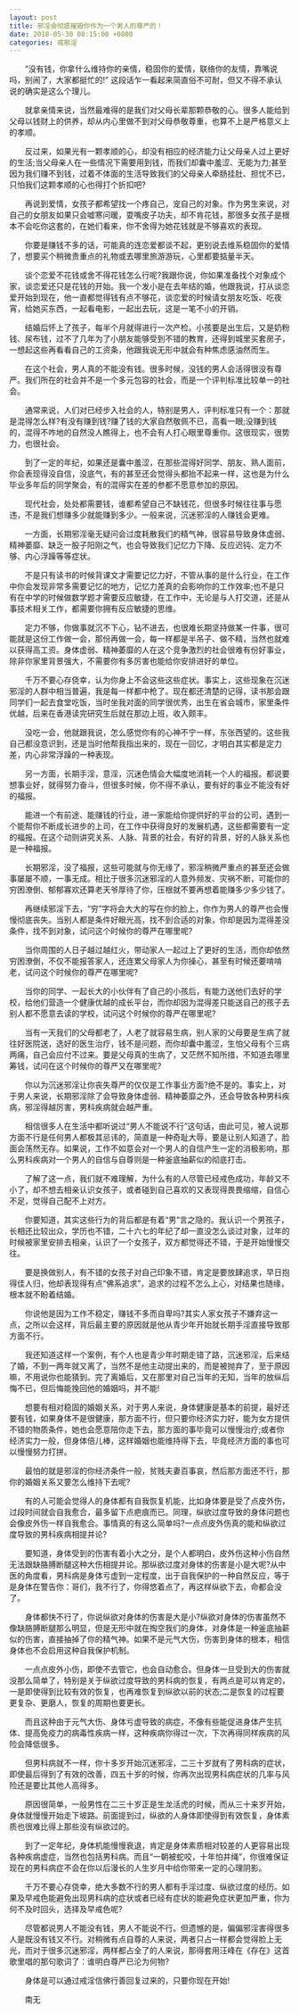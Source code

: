 ```yaml
---
layout: post
title: 邪淫会彻底摧毁你作为一个男人的尊严的！
date: 2018-05-30 08:15:00 +0800
categories: 戒邪淫
---
```


　　“没有钱，你拿什么维持你的亲情，稳固你的爱情，联络你的友情，靠嘴说吗，别闹了，大家都挺忙的!” 这段话乍一看起来简直俗不可耐，但又不得不承认说的确实是这么个理儿。
　　就拿亲情来说，当然最难得的是我们对父母长辈那颗恭敬的心。很多人能给到父母以钱财上的供养，却从内心里做不到对父母恭敬尊重，也算不上是严格意义上的孝顺。
　　反过来，如果光有一颗孝顺的心，却没有相应的经济能力让父母亲人过上更好的生活;当父母亲人在一些情况下需要用到钱，而我们却囊中羞涩、无能为力;甚至因为我们赚不到钱，过着不体面的生活导致我们的父母亲人牵肠挂肚、担忧不已，只怕我们这颗孝顺的心也得打个折扣吧?
　　再说到爱情，女孩子都希望找一个疼自己，宠自己的对象。作为男生来说，对自己的女朋友如果只会嘘寒问暖，耍嘴皮子功夫，却不肯花钱，那很多女孩子是根本不会吃你这套的，在她们看来，你不舍得为她花钱就是不够喜欢的表现。
　　你要是赚钱不多的话，可能真的连恋爱都谈不起，更别说去维系稳固你的爱情了，想要买个稍微贵重点的礼物或去哪里旅游游玩，心里都要掂量半天。
　　谈个恋爱不花钱或舍不得花钱怎么行呢?我跟你说，你如果准备找个对象成个家，谈恋爱还只是花钱的开始。我一个发小是在去年结的婚，他跟我说，打从谈恋爱开始到现在，他一直都觉得钱有点不够花，谈恋爱的时候请女朋友吃饭、吃夜宵，给她买东西，一起看电影，一起出去玩，这是一笔不小的开销。
　　结婚后怀上了孩子，每半个月就得进行一次产检。小孩要是出生后，又是奶粉钱、尿布钱，过不了几年为了小朋友能够受到不错的教育，还得到城里买套房子，一想起这些再看看自己的工资条，他跟我说无形中就会有种焦虑感油然而生。
　　在这个社会，男人真的不能没有钱。很多时候，没钱的男人会活得很没有尊严。我们所在的社会并不是一个多元包容的社会，而是一个评判标准比较单一的社会。
　　通常来说，人们对已经步入社会的人，特别是男人，评判标准只有一个：那就是混得怎么样?有没有赚到钱?赚了钱的大家自然敬佩不已，高看一眼;没赚到钱的，混得不咋地的自然没人瞧得上，也不会有人打心眼里尊重你。这很现实，很势力，也很社会。
　　到了一定的年纪，如果还是囊中羞涩，在那些混得好同学、朋友、熟人面前，你会表现得没自信，没底气，有的甚至还会觉得头都抬不起来一样，这也是为什么毕业多年后的同学聚会，有的混得实在差的参都不愿意参加的原因。
　　现代社会，处处都需要钱，谁都希望自己不缺钱花，但很多时候往往事与愿违，不是我们想赚多少就能赚到多少。一般来说，沉迷邪淫的人赚钱会更难。
　　一方面，长期邪淫毫无疑问会过度耗散我们的精气神，很容易导致身体虚弱、精神萎靡、缺乏一股子阳刚之气，也会导致我们记忆力下降、反应迟钝、定力不够、内心浮躁等等症状。
　　不是只有读书的时候背课文才需要记忆力好，不管从事的是什么行业，在工作中你会发现非常多需要记忆的地方，记忆力差真的会影响你的工作效率;也不是只有在中学的时候做数学题才需要反应敏捷，在工作中，无论是与人打交道，还是从事技术相关工作，都需要你拥有反应敏捷的思维。
　　定力不够，你做事就沉不下心，钻不进去，也很难长期坚持做某一件事，很可能就是这份工作做一会，那份再做一会，每一样都是半吊子、做不精，当然也就难以获得高工资。身体虚弱、精神萎靡的人在这个竞争激烈的社会很难有份好事业，除非你家里背景强大，不需要你有多厉害也能给你安排进好的单位。
　　千万不要心存侥幸，认为你身上不会这些这些症状。事实上，这些现象在沉迷邪淫的人群中相当普遍，我是每一样都中枪了。现在都还清楚的记得，读书那会跟同学们一起去食堂吃饭，当时坐我对面的同学很优秀，出生在省会城市，家里条件优越，后来在香港读完研究生后就在那边上班，收入颇丰。
　　没吃一会，他就跟我说，怎么感觉你有的心神不宁一样，东张西望的。这些我自己都没意识到，还是当时他帮我指出来的，现在一回忆，才明白其实都是定力差，内心非常浮躁的一种表现。
　　另一方面，长期手淫，意淫，沉迷色情会大幅度地消耗一个人的福报。都说要想事业好，就得努力奋斗，但很多时候，你不得不承认，要有好的事业不能没有好的福报。
　　能进一个有前途、能赚钱的行业，进一家能给你提供好的平台的公司，遇到一个能帮你不断成长进步的上司，在工作中获得良好的发展机遇，这些都需要有一定的福报。在这个动则讲究关系、人脉、背景的社会，有好的背景，好的人脉关系也是一种福报。
　　长期邪淫，没了福报，这些可能就与你无缘了，邪淫稍微严重点的甚至还会做事屡屡不顺，一事无成。相比于很多沉迷邪淫的人意外频发、灾祸不断，可能你的穷困潦倒、郁郁寡欢还算老天爷厚待了你，压根就不要再想着能赚多少多少钱了。
　　再继续邪淫下去，“穷”字将会大大的写在你的脸上，你作为男人的尊严也会慢慢彻底丧失。当别人都是条件好眼光高，找不到合适的对象，你却是因为混得差没条件，找不到对象，试问这个时候你的尊严在哪里呢?
　　当你周围的人日子越过越红火，带动家人一起过上了更好的生活，而你却依然穷困潦倒，不仅不能报答家人，还连累父母家人为你操心，甚至有时候还要啃啃老，试问这个时候你的尊严在哪里呢?
　　当你的同学、一起长大的小伙伴有了自己的小孩后，有能力送他们去好的学校，给他们营造一个健康优越的成长平台，而你却因为混得差只能送自己的孩子去别人都不愿意去读的学校，试问这个时候你的尊严在哪里呢?
　　当有一天我们的父母都老了，人老了就容易生病，别人家的父母要是生病了就往好医院送，选好的医生治疗，钱不是问题，而你却囊中羞涩，生怕父母有个三病两痛，自己会应付不过来。要是父母真的生病了，又茫然不知所措，不知道去哪里筹钱，试问在这个时候你的尊严又在哪里呢?
　　你以为沉迷邪淫让你丧失尊严的仅仅是工作事业方面?绝不是的。事实上，对于男人来说，长期邪淫除了会导致身体虚弱、精神萎靡之外，还会导致各种男科疾病，邪淫得越厉害，男科疾病就会越严重。
　　相信很多人在生活中都听说过“男人不能说不行”这句话，由此可见，被人说那方面不行是任何男人都极其忌讳的，简直是一种奇耻大辱，要是让别人知道了，脸面会荡然无存。如果说，工作不如意会对一个男人的自信产生一定的消极影响，那么男科疾病对一个男人的自信与自尊则是一种釜底抽薪似的彻底打击。
　　了解了这一点，我们就不难理解，为什么有的人尽管已经戒色成功，年龄又不小了，却不想去相亲认识女孩子，或者碰到自己喜欢的又表现得畏畏缩缩，自信心不足，觉得自己配不上对方。
　　你要知道，其实这些行为的背后都是有着“男”言之隐的。我认识一个男孩子，长相还比较出众，学历也不错，二十六七的年纪了却一直没怎么谈过对象，过年的时候被家里安排去相亲，认识了一个女孩子，双方都觉得还不错，于是开始慢慢交往。
　　要是换做别人，有不错的女孩子对自己印象不错，肯定是要放肆追求，早日抱得佳人归，他却表现得有点“佛系追求”，追求的过程不怎么上心，对结果也随缘，根本就不盼着结婚。
　　你说他是因为工作不稳定，赚钱不多而自卑吗?其实人家女孩子不嫌弃这一点，之所以会这样，背后最主要的原因就是他从青少年开始就长期手淫直接导致那方面不行。
　　我还知道这样一个案例，有个人也是青少年时期走错了路，沉迷邪淫，后来结了婚，不到一两年就又离了，当然不是他主动提出来的，而是被抛弃了，至于原因嘛，不用说你也能猜到。完了离婚后，又在那里对自己当年的无知，当年的放纵后悔不已，但后悔能挽回他的婚姻吗，并不能!
　　想要有相对稳固的婚姻关系，对于男人来说，身体健康是基本的前提，最好还要有钱，如果身体不是很健康，那方面不行，但只要你经济实力好，能为女方提供不错的物质条件，她也会愿意陪你走下去，那方面的事毕竟可以慢慢治疗;或者你经济实力一般，但身体倍儿棒，这样婚姻也能维持得下去，毕竟经济方面的事也可以慢慢努力打拼。
　　最怕的就是邪淫的你经济条件一般，贫贱夫妻百事哀，然后那方面还不行，那你的婚姻关系又要怎么维持下去呢?
　　有的人可能会觉得人的身体都有自我恢复机能，比如身体要是受了点皮外伤，过段时间就会自我愈合，最多留下点疤痕而已。同理，纵欲过度导致的身体问题也会像皮外伤一样自我愈合。事情真的有这么简单吗?一点点皮外伤真的能和纵欲过度导致的男科疾病相提并论?
　　要知道，身体受到的伤害有着小大之分，是个人都明白，皮外伤这种小伤自然无法跟缺胳膊断腿这种大伤相提并论。那纵欲过度对身体的伤害是小是大呢?从中医的角度看，男科病是身体亏虚到一定程度，出于自我保护的一种自然反应，等于是身体在警告你：哥们，我不行了，你得悠着点了，再这样纵欲下去，命都会没了。
　　身体都快不行了，你说纵欲对身体的伤害是大是小?纵欲对身体的伤害虽然不像缺胳膊断腿那么明显，但是无形中就在掏空我们的身体，对身体是一种釜底抽薪似的伤害，直接抽掉了你的精气神。如果不是元气大伤，伤害到身体的根本，相信身体也不会启用这种自我保护机制。
　　一点点皮外小伤，即使不去管它，也会自动愈合。但身体一旦受到大的伤害就没那么简单了，特别是关于纵欲过度导致的男科病的恢复，有两点是可以肯定的，一是即使得到比较有效的恢复，也再难恢复到纵欲以前的状态;二是恢复的过程要更复杂、更磨人，恢复的周期也要更长。
　　而且这种由于元气大伤、身体亏虚导致的病症，不像有些能促进身体产生抗体、提高免疫力的病毒性疾病一样，这种疾病你得过一次，下次再得同样疾病的风险会降低很多。
　　但男科病就不一样，你十多岁开始沉迷邪淫，二三十岁就有了男科病的症状，即使最后得到了有效的改善，四五十岁的时候，你再次出现男科病症状的几率与风险还是要比其他人高得多。
　　原因很简单，一般男性在二三十岁正是生龙活虎的时候，而从三十来岁开始，身体就慢慢开始走下坡路。前面提到过，纵欲的人身体即使得到有效恢复，身体素质也很难比得上那些没有纵欲过的。
　　到了一定年纪，身体机能慢慢衰退，肯定是身体素质相对较差的人更容易出现各种疾病虚症，当然也包括男科病。而且“一朝被蛇咬，十年怕井绳”，你很难保证现在的男科病症不会在你以后漫长的人生岁月中给你带来一定的心理阴影。
　　千万不要心存侥幸，绝大多数不行的男人都有手淫过度、纵欲过度的经历。如果及早戒色能避免出现男科病的症状或者已经有症状的能避免症状更加严重，你为何不及时回头，选择及早戒色呢?
　　尽管都说男人不能没有钱，男人不能说不行。但遗憾的是，偏偏邪淫害得很多人是既没有钱又不行。对稍微有点自尊的人来说，两者只占一样都会觉得脸上无光，而对于很多沉迷邪淫，两样都占全了的人来说，那得套用汪峰在《存在》这首歌里唱的那句歌词了：谁明白尊严已沦为何物?
　　身体是可以通过戒淫信佛行善回复过来的，只要你现在开始!
　　南无